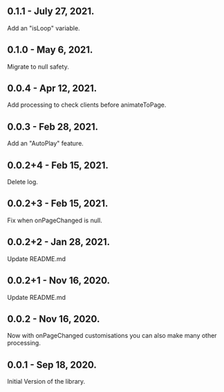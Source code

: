 ## 0.1.1 - July 27, 2021.

Add an "isLoop" variable.

## 0.1.0 - May 6, 2021.

Migrate to null safety.

## 0.0.4 - Apr 12, 2021.

Add processing to check clients before animateToPage.

## 0.0.3 - Feb 28, 2021.

Add an "AutoPlay" feature.

## 0.0.2+4 - Feb 15, 2021.

Delete log.

## 0.0.2+3 - Feb 15, 2021.

Fix when onPageChanged is null.

## 0.0.2+2 - Jan 28, 2021.

Update README.md

## 0.0.2+1 - Nov 16, 2020.

Update README.md

## 0.0.2 - Nov 16, 2020.

Now with onPageChanged customisations you can also make many other processing.

## 0.0.1 - Sep 18, 2020.

Initial Version of the library.
